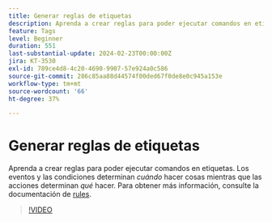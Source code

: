 ```yaml
---
title: Generar reglas de etiquetas
description: Aprenda a crear reglas para poder ejecutar comandos en etiquetas. Los eventos y las condiciones determinan cuándo hacer cosas, mientras que las acciones determinan qué hacer.
feature: Tags
level: Beginner
duration: 551
last-substantial-update: 2024-02-23T00:00:00Z
jira: KT-3530
exl-id: 789ce4d8-4c20-4690-9907-57e924a0c586
source-git-commit: 286c85aa88d44574f00ded67f0de8e0c945a153e
workflow-type: tm+mt
source-wordcount: '66'
ht-degree: 37%

---
```


# Generar reglas de etiquetas

Aprenda a crear reglas para poder ejecutar comandos en etiquetas. Los eventos y las condiciones determinan *cuándo* hacer cosas mientras que las acciones determinan *qué* hacer. Para obtener más información, consulte la documentación de [rules](https://experienceleague.adobe.com/docs/experience-platform/tags/ui/rules.html?lang=es).

>[!VIDEO](https://video.tv.adobe.com/v/3430497/?learn=on&enablevpops&captions=spa)
